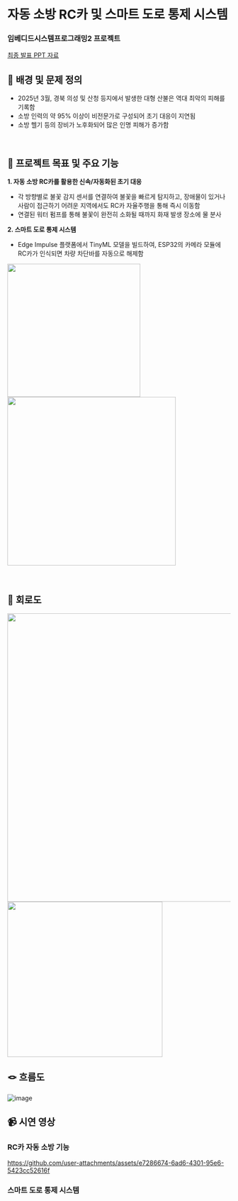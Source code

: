 # 자동 소방 RC카 및 스마트 도로 통제 시스템
### 임베디드시스템프로그래밍2 프로젝트

[최종 발표 PPT 자료](https://drive.google.com/file/d/1Nef0HpQZqnrCfS2U3rZBhsGhqkoYTaEl/view?usp=drive_link)
<br/>



## 🚨 배경 및 문제 정의

- 2025년 3월, 경북 의성 및 산청 등지에서 발생한 대형 산불은 역대 최악의 피해를 기록함
- 소방 인력의 약 95% 이상이 비전문가로 구성되어 초기 대응이 지연됨
- 소방 헬기 등의 장비가 노후화되어 많은 인명 피해가 증가함
<br/>


## 🎯 프로젝트 목표 및 주요 기능 
**1. 자동 소방 RC카를 활용한 신속/자동화된 초기 대응**  
   - 각 방향별로 불꽃 감지 센서를 연결하여 불꽃을 빠르게 탐지하고, 장애물이 있거나 사람이 접근하기 어려운 지역에서도 RC카 자율주행을 통해 즉시 이동함 
   - 연결된 워터 펌프를 통해 불꽃이 완전히 소화될 때까지 화재 발생 장소에 물 분사

**2. 스마트 도로 통제 시스템**  
   - Edge Impulse 플랫폼에서 TinyML 모델을 빌드하여, ESP32의 카메라 모듈에 RC카가 인식되면 차량 차단바를 자동으로 해제함

<p float="left">
  <img width=300 src="https://github.com/user-attachments/assets/caf51b4f-8cbd-45f6-9953-fa6f6da19028">
  <img width=380 src="https://github.com/user-attachments/assets/548450d6-7a48-4081-8059-b7092f6a4cb7">
</p>
<br/>


## 🤖 회로도 
<p float="left">
  <img width=650 src="https://github.com/user-attachments/assets/3cc9cd93-4fa4-4911-837a-840ad5a49177">
  <img width=350 src="https://github.com/user-attachments/assets/f622ce78-98e8-4b65-9422-abccbeeaafad">
</p>


## 🪢 흐름도
![image](https://github.com/user-attachments/assets/78c252bc-0186-4b68-af34-c45e51299726)
<br/>


## 📹 시연 영상

### RC카 자동 소방 기능

https://github.com/user-attachments/assets/e7286674-6ad6-4301-95e6-5423cc52616f


### 스마트 도로 통제 시스템



